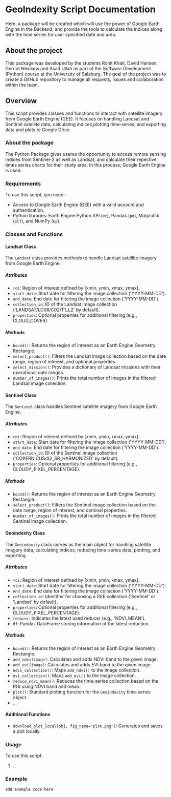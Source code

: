 # GeoIndexity Script Documentation
Here, a package will be created which will use the power of Google Earth Engine in the Backend, and provide the tools to calculate the indices along with the time series for user specified date and area.

## About the project
This package was developed by the students Rohit Khati, David Hansen, Gernot Nikolaus and Asad Ullah as part of the Software Development (Python) course at the University of Salzburg. The goal of the project was to create a GitHub repository to manage all requests, issues and collaboration within the team.

## Overview
This script provides classes and functions to interact with satellite imagery from Google Earth Engine (GEE). It focuses on handling Landsat and Sentinel satellite data, calculating indices,plotting time-series, and exporting data and plots to Google Drive.

### About the package
The Python Package gives useres the opportunity to access remote sensing indices from Sentinel-2 as well as Landsat, and calculate their repective times series charts for their study area. In this process, Google Earth Engine is used.

### Requirements

To use this script, you need:
- Access to Google Earth Engine (GEE) with a valid account and authentication.
- Python libraries: Earth Engine Python API (`ee`), Pandas (`pd`), Matplotlib (`plt`), and NumPy (`np`).

### Classes and Functions

#### Landsat Class

The `Landsat` class provides methods to handle Landsat satellite imagery from Google Earth Engine.

##### Attributes

- `roi`: Region of interest defined by [xmin, ymin, xmax, ymax].
- `start_date`: Start date for filtering the image collection ('YYYY-MM-DD').
- `end_date`: End date for filtering the image collection ('YYYY-MM-DD').
- `collection_id`: ID of the Landsat image collection ('LANDSAT/LC08/C02/T1_L2' by default).
- `properties`: Optional properties for additional filtering (e.g., CLOUD_COVER).

##### Methods

- `bound()`: Returns the region of interest as an Earth Engine Geometry Rectangle.
- `select_product()`: Filters the Landsat image collection based on the date range, region of interest, and optional properties.
- `select_mission()`: Provides a dictionary of Landsat missions with their operational date ranges.
- `number_of_images()`: Prints the total number of images in the filtered Landsat image collection.

#### Sentinel Class

The `Sentinel` class handles Sentinel satellite imagery from Google Earth Engine.

##### Attributes

- `roi`: Region of interest defined by [xmin, ymin, xmax, ymax].
- `start_date`: Start date for filtering the image collection ('YYYY-MM-DD').
- `end_date`: End date for filtering the image collection ('YYYY-MM-DD').
- `collection_id`: ID of the Sentinel image collection ('COPERNICUS/S2_SR_HARMONIZED' by default).
- `properties`: Optional properties for additional filtering (e.g., CLOUDY_PIXEL_PERCENTAGE).

##### Methods

- `bound()`: Returns the region of interest as an Earth Engine Geometry Rectangle.
- `select_product()`: Filters the Sentinel image collection based on the date range, region of interest, and optional properties.
- `number_of_images()`: Prints the total number of images in the filtered Sentinel image collection.

#### Geoindexity Class

The `Geoindexity` class serves as the main object for handling satellite imagery data, calculating indices, reducing time-series data, plotting, and exporting.

##### Attributes

- `roi`: Region of interest defined by [xmin, ymin, xmax, ymax].
- `start_date`: Start date for filtering the image collection ('YYYY-MM-DD').
- `end_date`: End date for filtering the image collection ('YYYY-MM-DD').
- `collection_id`: Identifier for choosing a GEE collection ('Sentinel' or 'Landsat' by default).
- `properties`: Optional properties for additional filtering (e.g., CLOUDY_PIXEL_PERCENTAGE).
- `reducer`: Indicates the latest used reducer (e.g., 'NDVI_MEAN').
- `df`: Pandas DataFrame storing information of the latest reduction.

##### Methods

- `bound()`: Returns the region of interest as an Earth Engine Geometry Rectangle.
- `add_ndvi(image)`: Calculates and adds NDVI band to the given image.
- `add_evi(image)`: Calculates and adds EVI band to the given image.
- `ndvi_collection()`: Maps `add_ndvi()` to the image collection.
- `evi_collection()`: Maps `add_evi()` to the image collection.
- `reduce_ndvi_mean()`: Reduces the time-series collection based on the ROI using NDVI band and mean.
- `plot()`: Standard plotting function for the `Geoindexity` time-series object.
- ...

#### Additional Functions

- `download_plot_local(obj, fig_name='plot.png')`: Generates and saves a plot locally.

### Usage

To use this script:
1. ...

### Example

```
add example code here
```
